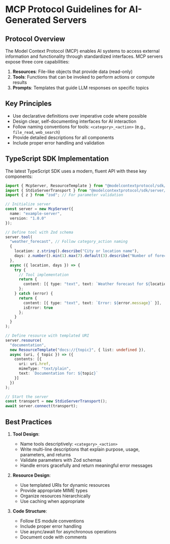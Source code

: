 # MCP Protocol Guidelines for AI-Generated Servers

## Protocol Overview
The Model Context Protocol (MCP) enables AI systems to access external information and functionality through standardized interfaces. MCP servers expose three core capabilities:

1. **Resources**: File-like objects that provide data (read-only)
2. **Tools**: Functions that can be invoked to perform actions or compute results
3. **Prompts**: Templates that guide LLM responses on specific topics

## Key Principles
- Use declarative definitions over imperative code where possible
- Design clear, self-documenting interfaces for AI interaction
- Follow naming conventions for tools: `<category>_<action>` (e.g., `file_read`, `web_search`)
- Provide detailed descriptions for all components
- Include proper error handling and validation

## TypeScript SDK Implementation
The latest TypeScript SDK uses a modern, fluent API with these key components:

```typescript
import { McpServer, ResourceTemplate } from "@modelcontextprotocol/sdk/server/mcp.js";
import { StdioServerTransport } from "@modelcontextprotocol/sdk/server/stdio.js";
import { z } from "zod"; // For parameter validation

// Initialize server
const server = new McpServer({
  name: "example-server",
  version: "1.0.0"
});

// Define tool with Zod schema
server.tool(
  "weather_forecast", // Follow category_action naming
  { 
    location: z.string().describe("City or location name"), 
    days: z.number().min(1).max(7).default(3).describe("Number of forecast days")
  },
  async ({ location, days }) => {
    try {
      // Tool implementation
      return {
        content: [{ type: "text", text: `Weather forecast for ${location}...` }]
      };
    } catch (error) {
      return {
        content: [{ type: "text", text: `Error: ${error.message}` }],
        isError: true
      };
    }
  }
);

// Define resource with templated URI
server.resource(
  "documentation",
  new ResourceTemplate("docs://{topic}", { list: undefined }),
  async (uri, { topic }) => ({
    contents: [{
      uri: uri.href,
      mimeType: "text/plain",
      text: `Documentation for: ${topic}`
    }]
  })
);

// Start the server
const transport = new StdioServerTransport();
await server.connect(transport);
```

## Best Practices
1. **Tool Design**:
   - Name tools descriptively: `<category>_<action>`
   - Write multi-line descriptions that explain purpose, usage, parameters, and returns
   - Validate parameters with Zod schemas
   - Handle errors gracefully and return meaningful error messages

2. **Resource Design**:
   - Use templated URIs for dynamic resources
   - Provide appropriate MIME types
   - Organize resources hierarchically
   - Use caching when appropriate

3. **Code Structure**:
   - Follow ES module conventions
   - Include proper error handling
   - Use async/await for asynchronous operations
   - Document code with comments 